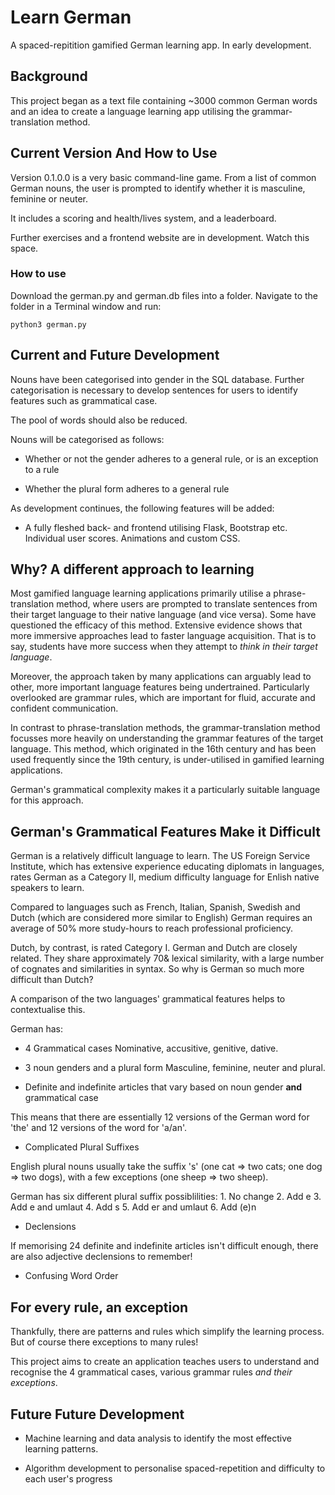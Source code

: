 # Learn German

A spaced-repitition gamified German learning app. In early development.


## Background

This project began as a text file containing ~3000 common German words and an idea to create a language learning app utilising the grammar-translation method.

## Current Version And How to Use

Version 0.1.0.0 is a very basic command-line game. From a list of common German nouns, the user is prompted to identify whether it is masculine, feminine or neuter.

It includes a scoring and health/lives system, and a leaderboard.

Further exercises and a frontend website are in development. Watch this space.

### How to use

Download the german.py and german.db files into a folder. Navigate to the folder in a Terminal window and run:  

    python3 german.py


## Current and Future Development

Nouns have been categorised into gender in the SQL database. Further categorisation is necessary to develop sentences for users to identify features such as grammatical case. 

The pool of words should also be reduced.

Nouns will be categorised as follows:

* Whether or not the gender adheres to a general rule, or is an exception to a rule


* Whether the plural form adheres to a general rule


As development continues, the following features will be added:

* A fully fleshed back- and frontend utilising Flask, Bootstrap etc. Individual user scores. Animations and custom CSS. 


## Why? A different approach to learning

Most gamified language learning applications primarily utilise a phrase-translation method, where users are prompted to translate sentences from their target language to their native language (and vice versa). Some have questioned the efficacy of this method. Extensive evidence shows that more immersive approaches lead to faster language acquisition. That is to say, students have more success when they attempt to *think in their target language*.

Moreover, the approach taken by many applications can arguably lead to other, more important language features being undertrained. Particularly overlooked are grammar rules, which are important for fluid, accurate and confident communication. 

In contrast to phrase-translation methods, the grammar-translation method focusses more heavily on understanding the grammar features of the target language. This method, which originated in the 16th century and has been used frequently since the 19th century, is under-utilised in gamified learning applications. 

German's grammatical complexity makes it a particularly suitable language for this approach.


## German's Grammatical Features Make it Difficult

German is a relatively difficult language to learn. The US Foreign Service Institute, which has extensive experience educating diplomats in languages, rates German as a Category II, medium difficulty language for Enlish native speakers to learn. 

Compared to languages such as French, Italian, Spanish, Swedish and Dutch (which are considered more similar to English) German requires an average of 50% more study-hours to reach professional proficiency.

Dutch, by contrast, is rated Category I. German and Dutch are closely related. They share approximately 70& lexical similarity, with a large number of cognates and similarities in syntax. So why is German so much more difficult than Dutch?

A comparison of the two languages' grammatical features helps to contextualise this.

German has:

* 4 Grammatical cases
Nominative, accusitive, genitive, dative.


* 3 noun genders and a plural form
Masculine, feminine, neuter and plural.


* Definite and indefinite articles that vary based on noun gender **and** grammatical case

This means that there are essentially 12 versions of the German word for 'the' and 12 versions of the word for 'a/an'. 


* Complicated Plural Suffixes

English plural nouns usually take the suffix 's' (one cat => two cats; one dog => two dogs), with a few exceptions (one sheep => two sheep). 

German has six different plural suffix possiblilities:
    1. No change
    2. Add e
    3. Add e and umlaut
    4. Add s
    5. Add er and umlaut
    6. Add (e)n


* Declensions

If memorising 24 definite and indefinite articles isn't difficult enough, there are also adjective declensions to remember!


* Confusing Word Order



## For every rule, an exception

Thankfully, there are patterns and rules which simplify the learning process. But of course there exceptions to many rules!

This project aims to create an application teaches users to understand and recognise the 4 grammatical cases, various grammar rules *and their exceptions*. 



## Future Future Development 

* Machine learning and data analysis to identify the most effective learning patterns. 

* Algorithm development to personalise spaced-repetition and difficulty to each user's progress
